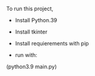 To run this project,

* Install Python.39

* Install tkinter

* Install requierements with pip

* run with:

(python3.9 main.py)

